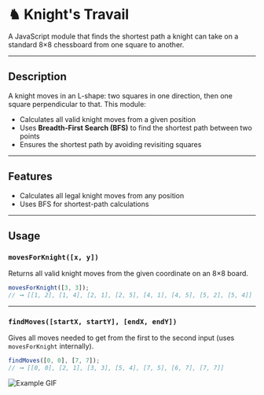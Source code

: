 # ♞ Knight's Travail

A JavaScript module that finds the shortest path a knight can take on a standard 8×8 chessboard from one square to another.

---

## Description

A knight moves in an L-shape: two squares in one direction, then one square perpendicular to that. This module:

- Calculates all valid knight moves from a given position
- Uses **Breadth-First Search (BFS)** to find the shortest path between two points
- Ensures the shortest path by avoiding revisiting squares

---

## Features

-  Calculates all legal knight moves from any position  
-  Uses BFS for shortest-path calculations

---

##  Usage

### `movesForKnight([x, y])`

Returns all valid knight moves from the given coordinate on an 8×8 board.

```js
movesForKnight([3, 3]);
// ➞ [[1, 2], [1, 4], [2, 1], [2, 5], [4, 1], [4, 5], [5, 2], [5, 4]]
```

---

### `findMoves([startX, startY], [endX, endY])`

Gives all moves needed to get from the first to the second input (uses `movesForKnight` internally).

```js
findMoves([0, 0], [7, 7]);
// ➞ [[0, 0], [2, 1], [3, 3], [5, 4], [7, 5], [6, 7], [7, 7]]
```
![Example GIF](src/assets/giphy.gif)

